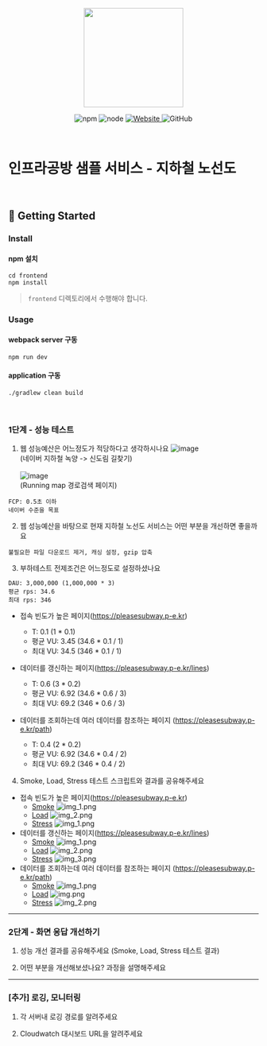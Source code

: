 <p align="center">
    <img width="200px;" src="https://raw.githubusercontent.com/woowacourse/atdd-subway-admin-frontend/master/images/main_logo.png"/>
</p>
<p align="center">
  <img alt="npm" src="https://img.shields.io/badge/npm-%3E%3D%205.5.0-blue">
  <img alt="node" src="https://img.shields.io/badge/node-%3E%3D%209.3.0-blue">
  <a href="https://edu.nextstep.camp/c/R89PYi5H" alt="nextstep atdd">
    <img alt="Website" src="https://img.shields.io/website?url=https%3A%2F%2Fedu.nextstep.camp%2Fc%2FR89PYi5H">
  </a>
  <img alt="GitHub" src="https://img.shields.io/github/license/next-step/atdd-subway-service">
</p>

<br>

# 인프라공방 샘플 서비스 - 지하철 노선도

<br>

## 🚀 Getting Started

### Install
#### npm 설치
```
cd frontend
npm install
```
> `frontend` 디렉토리에서 수행해야 합니다.

### Usage
#### webpack server 구동
```
npm run dev
```
#### application 구동
```
./gradlew clean build
```
<br>


### 1단계 - 성능 테스트
1. 웹 성능예산은 어느정도가 적당하다고 생각하시나요
   ![image](https://user-images.githubusercontent.com/6476469/161757733-21475074-65df-4d02-94d9-b802c5c50ab5.png)
   <br>
   (네이버 지하철 녹양 -> 신도림 길찾기)
   <br><br>
   ![image](https://user-images.githubusercontent.com/6476469/161765988-543783d8-a5a5-43a7-b13c-da06b6074dea.png)
   <br>
   (Running map 경로검색 페이지)
```
FCP: 0.5초 이하
네이버 수준을 목표
```

2. 웹 성능예산을 바탕으로 현재 지하철 노선도 서비스는 어떤 부분을 개선하면 좋을까요
```
불필요한 파일 다운로드 제거, 캐싱 설정, gzip 압축
```

3. 부하테스트 전제조건은 어느정도로 설정하셨나요
```
DAU: 3,000,000 (1,000,000 * 3)
평균 rps: 34.6
최대 rps: 346
```

- 접속 빈도가 높은 페이지(https://pleasesubway.p-e.kr)
    - T: 0.1 (1 * 0.1)
    - 평균 VU: 3.45 (34.6 * 0.1 / 1)
    - 최대 VU: 34.5 (346 * 0.1 / 1)

- 데이터를 갱신하는 페이지(https://pleasesubway.p-e.kr/lines)
    - T: 0.6 (3 * 0.2)
    - 평균 VU: 6.92 (34.6 * 0.6 / 3)
    - 최대 VU: 69.2 (346 * 0.6 / 3)

- 데이터를 조회하는데 여러 데이터를 참조하는 페이지 (https://pleasesubway.p-e.kr/path)
    - T: 0.4 (2 * 0.2)
    - 평균 VU: 6.92 (34.6 * 0.4 / 2)
    - 최대 VU: 69.2 (346 * 0.4 / 2)

4. Smoke, Load, Stress 테스트 스크립트와 결과를 공유해주세요
  - 접속 빈도가 높은 페이지(https://pleasesubway.p-e.kr)
    - [Smoke](./k6/main/smoke.js)
      ![img_1.png](k6/main/img_1.png)
    - [Load](./k6/main/load.js)
      ![img_2.png](k6/main/img_2.png)
    - [Stress](./k6/main/stress.js)
      ![img_1.png](k6/main/img_3.png)
  - 데이터를 갱신하는 페이지(https://pleasesubway.p-e.kr/lines)
    - [Smoke](./k6/lines/smoke.js)
      ![img_1.png](k6/lines/img_1.png)
    - [Load](./k6/lines/load.js)
      ![img_2.png](k6/lines/img_2.png)
    - [Stress](./k6/lines/stress.js)
      ![img_3.png](k6/lines/img_3.png)
  - 데이터를 조회하는데 여러 데이터를 참조하는 페이지 (https://pleasesubway.p-e.kr/path)
    - [Smoke](./k6/path/smoke.js)
      ![img_1.png](k6/path/img_1.png)
    - [Load](./k6/path/load.js)
      ![img.png](k6/path/img.png)
    - [Stress](./k6/path/stress.js)
      ![img_2.png](k6/path/img_2.png)

---

### 2단계 - 화면 응답 개선하기
1. 성능 개선 결과를 공유해주세요 (Smoke, Load, Stress 테스트 결과)

2. 어떤 부분을 개선해보셨나요? 과정을 설명해주세요

---

### [추가] 로깅, 모니터링
1. 각 서버내 로깅 경로를 알려주세요

2. Cloudwatch 대시보드 URL을 알려주세요
